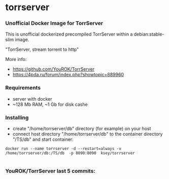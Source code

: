 # torrserver
### Unofficial Docker Image for TorrServer

This is unofficial dockerized precompiled TorrServer within a debian:stable-slim image.

"TorrServer, stream torrent to http"

More info:
- https://github.com/YouROK/TorrServer
- https://4pda.ru/forum/index.php?showtopic=889960

### Requirements

* server with docker
* ~128 Mb RAM, ~1 Gb for disk cashe 

### Installing

- сreate "/home/torrserver/db" directory (for example) on your host
- connect host directory "/home/torrserver/db" to the container directory "/TS/db" and start container:
```
docker run --name torrserver -d --restart=always -v /home/torrserver/db:/TS/db  -p 8090:8090  ksey/torrserver
```

# #
### YouROK/TorrServer last 5 commits:

